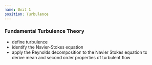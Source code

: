 ```yaml
---
name: Unit 1
position: Turbulence
---
```


### Fundamental Turbulence Theory
* define turbulence
* identify the Navier-Stokes equation
* apply the Reynolds decomposition to the Navier Stokes equation to derive mean and second order properties of turbulent flow

